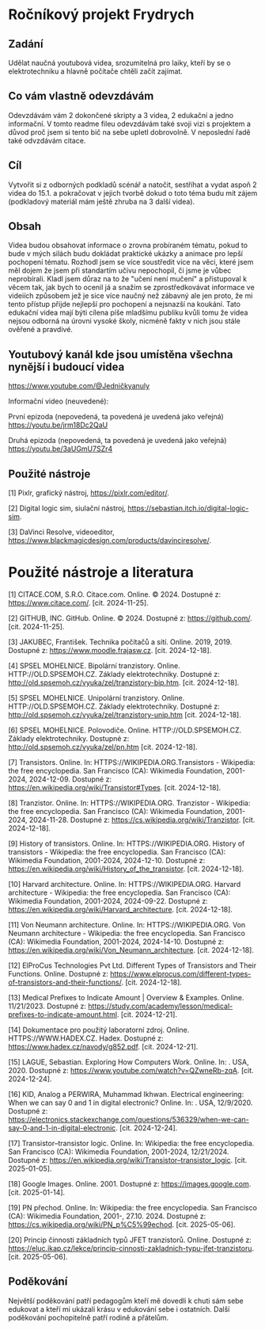 # Ročníkový projekt Frydrych

## Zadání

Udělat naučná youtubová videa, srozumitelná pro laiky, kteří by se o elektrotechniku a hlavně počítače chtěli začít zajímat.

## Co vám vlastně odevzdávám

Odevzdávám vám 2 dokončené skripty a 3 videa, 2 edukační a jedno informační. V tomto readme fileu odevzdávám také svoji vizi s projektem a důvod proč jsem si tento bič na sebe upletl dobrovolně.  V neposlední řadě také odvzdávám citace.

## Cíl

Vytvořit si z odborných podkladů scénář a natočit, sestříhat a vydat aspoň 2 videa do 15.1. a pokračovat v jejich tvorbě dokud o toto téma budu mít zájem (podkladový materiál mám ještě zhruba na 3 další videa). 

## Obsah

Videa budou obsahovat informace o zrovna probíraném tématu, pokud to bude v mých silách budu dokládat praktické ukázky a animace pro lepší pochopení tématu. Rozhodl jsem se více soustředit více na věci, které jsem měl dojem že jsem při standartím učivu nepochopil, či jsme je vůbec neprobírali. Kladl jsem důraz na to že "učení není mučení" a přistupoval k věcem tak, jak bych to ocenil já a snažím se zprostředkovávat informace ve videiích způsobem jež je sice více naučný než zábavný ale jen proto, že mi tento přístup přijde nejlepší pro pochopení a nejsnazší na koukání. Tato edukační videa mají býti cílena píše mladšímu publiku kvůli tomu že videa nejsou odborná na úrovni vysoké školy, nicméně fakty v nich jsou stále ověřené a pravdivé. 

## Youtubový kanál kde jsou umístěna všechna nynější i budoucí videa

https://www.youtube.com/@Jedničkyanuly

Informační video (neuvedené): 


První epizoda (nepovedená, ta povedená je uvedená jako veřejná) https://youtu.be/jrm18Dc2QaU

Druhá epizoda (nepovedená, ta povedená je uvedená jako veřejná) https://youtu.be/3aUGmU7SZr4


## Použité nástroje

[1] Pixlr, grafický nástroj, https://pixlr.com/editor/.

[2] Digital logic sim, siulační nástroj, https://sebastian.itch.io/digital-logic-sim.

[3] DaVinci Resolve, videoeditor, https://www.blackmagicdesign.com/products/davinciresolve/.

# Použité nástroje a literatura

[1] CITACE.COM, S.R.O. Citace.com. Online. © 2024. Dostupné z: https://www.citace.com/. [cit. 2024-11-25].

[2] GITHUB, INC. GitHub. Online. © 2024. Dostupné z: https://github.com/. [cit. 2024-11-25].

[3] JAKUBEC, František. Technika počítačů a sítí. Online. 2019, 2019. Dostupné z: https://www.moodle.frajasw.cz. [cit. 2024-12-18]. 

[4] SPSEL MOHELNICE. Bipolární tranzistory. Online. HTTP://OLD.SPSEMOH.CZ. Základy elektrotechniky. Dostupné z: http://old.spsemoh.cz/vyuka/zel/tranzistory-bip.htm. [cit. 2024-12-18].

[5] SPSEL MOHELNICE. Unipolární tranzistory. Online. HTTP://OLD.SPSEMOH.CZ. Základy elektrotechniky. Dostupné z: http://old.spsemoh.cz/vyuka/zel/tranzistory-unip.htm [cit. 2024-12-18].

[6] SPSEL MOHELNICE. Polovodiče. Online. HTTP://OLD.SPSEMOH.CZ. Základy elektrotechniky. Dostupné z: http://old.spsemoh.cz/vyuka/zel/pn.htm [cit. 2024-12-18].

[7] Transistors. Online. In: HTTPS://WIKIPEDIA.ORG.Transistors - Wikipedia: the free encyclopedia. San Francisco (CA): Wikimedia Foundation, 2001-2024, 2024-12-09. Dostupné z: https://en.wikipedia.org/wiki/Transistor#Types. [cit. 2024-12-18].

[8] Tranzistor. Online. In: HTTPS://WIKIPEDIA.ORG. Tranzistor - Wikipedia: the free encyclopedia. San Francisco (CA): Wikimedia Foundation, 2001-2024, 2024-11-28. Dostupné z: https://cs.wikipedia.org/wiki/Tranzistor. [cit. 2024-12-18].

[9] History of transistors. Online. In: HTTPS://WIKIPEDIA.ORG. History of transistors - Wikipedia: the free encyclopedia. San Francisco (CA): Wikimedia Foundation, 2001-2024, 2024-12-10. Dostupné z: https://en.wikipedia.org/wiki/History_of_the_transistor. [cit. 2024-12-18].

[10] Harvard architecture. Online. In: HTTPS://WIKIPEDIA.ORG. Harvard architecture - Wikipedia: the free encyclopedia. San Francisco (CA): Wikimedia Foundation, 2001-2024, 2024-09-22. Dostupné z: https://en.wikipedia.org/wiki/Harvard_architecture. [cit. 2024-12-18].

[11] Von Neumann architecture. Online. In: HTTPS://WIKIPEDIA.ORG. Von Neumann architecture - Wikipedia: the free encyclopedia. San Francisco (CA): Wikimedia Foundation, 2001-2024, 2024-14-10. Dostupné z: https://en.wikipedia.org/wiki/Von_Neumann_architecture. [cit. 2024-12-18].

[12] ElProCus Technologies Pvt Ltd. Different Types of Transistors and Their Functions. Online. Dostupné z: https://www.elprocus.com/different-types-of-transistors-and-their-functions/. [cit. 2024-12-18].

[13] Medical Prefixes to Indicate Amount | Overview & Examples. Online. 11/21/2023. Dostupné z: https://study.com/academy/lesson/medical-prefixes-to-indicate-amount.html. [cit. 2024-12-21].

[14] Dokumentace pro použitý laboratorní zdroj. Online. HTTPS://WWW.HADEX.CZ. Hadex. Dostupné z: https://www.hadex.cz/navody/g852.pdf. [cit. 2024-12-21].

[15] LAGUE, Sebastian. Exploring How Computers Work. Online. In: . USA, 2020. Dostupné z: https://www.youtube.com/watch?v=QZwneRb-zqA. [cit. 2024-12-24].

[16] KID, Analog a PERWIRA, Muhammad Ikhwan. Electrical engineering: When we can say 0 and 1 in digital electronic? Online. In: . USA, 12/9/2020. Dostupné z: https://electronics.stackexchange.com/questions/536329/when-we-can-say-0-and-1-in-digital-electronic. [cit. 2024-12-24].

[17] Transistor–transistor logic. Online. In: Wikipedia: the free encyclopedia. San Francisco (CA): Wikimedia Foundation, 2001-2024, 12/21/2024. Dostupné z: https://en.wikipedia.org/wiki/Transistor–transistor_logic. [cit. 2025-01-05].

[18] Google Images. Online. 2001. Dostupné z: https://images.google.com. [cit. 2025-01-14].

[19] PN přechod. Online. In: Wikipedia: the free encyclopedia. San Francisco (CA): Wikimedia Foundation, 2001-, 27.10. 2024. Dostupné z: https://cs.wikipedia.org/wiki/PN_p%C5%99echod. [cit. 2025-05-06].

[20] Princip činnosti základních typů JFET tranzistorů. Online. Dostupné z: https://eluc.ikap.cz/lekce/princip-cinnosti-zakladnich-typu-jfet-tranzistoru. [cit. 2025-05-06].

## Poděkování

Největší poděkování patří pedagogům kteří mě dovedli k chuti sám sebe edukovat a kteří mi ukázali krásu v edukování sebe i ostatních. Další poděkování pochopitelně patří rodině a přátelům.
